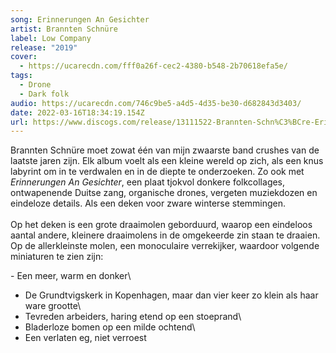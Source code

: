 ```yaml
---
song: Erinnerungen An Gesichter
artist: Brannten Schnüre
label: Low Company
release: "2019"
cover:
  - https://ucarecdn.com/fff0a26f-cec2-4380-b548-2b70618efa5e/
tags:
  - Drone
  - Dark folk
audio: https://ucarecdn.com/746c9be5-a4d5-4d35-be30-d682843d3403/
date: 2022-03-16T18:34:19.154Z
url: https://www.discogs.com/release/13111522-Brannten-Schn%C3%BCre-Erinnerungen-An-Gesichter
---
```

Brannten Schnüre moet zowat één van mijn zwaarste band crushes van de laatste jaren zijn. Elk album voelt als een kleine wereld op zich, als een knus labyrint om in te verdwalen en in de diepte te onderzoeken. Zo ook met *Erinnerungen An Gesichter*, een plaat tjokvol donkere folkcollages, ontwapenende Duitse zang, organische drones, vergeten muziekdozen en eindeloze details. Als een deken voor zware winterse stemmingen.\
\
Op het deken is een grote draaimolen geborduurd, waarop een eindeloos aantal andere, kleinere draaimolens in de omgekeerde zin staan te draaien. Op de allerkleinste molen, een monoculaire verrekijker, waardoor volgende miniaturen te zien zijn:

\- Een meer, warm en donker\
- De Grundtvigskerk in Kopenhagen, maar dan vier keer zo klein als haar ware grootte\
- Tevreden arbeiders, haring etend op een stoeprand\
- Bladerloze bomen op een milde ochtend\
- Een verlaten eg, niet verroest